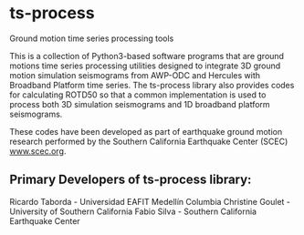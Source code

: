# ts-process
Ground motion time series processing tools

This is a collection of Python3-based software programs that are ground motions time series processing utilities designed to integrate 3D ground motion simulation seismograms from AWP-ODC and Hercules with Broadband Platform time series. The ts-process library also provides codes for calculating ROTD50 so that a common implementation is used to process both 3D simulation seismograms and 1D broadband platform seismograms.

These codes have been developed as part of earthquake ground motion research performed by the Southern California Earthquake Center (SCEC) www.scec.org.

## Primary Developers of ts-process library:

Ricardo Taborda - Universidad EAFIT Medellín Columbia
Christine Goulet - University of Southern California
Fabio Silva - Southern California Earthquake Center
